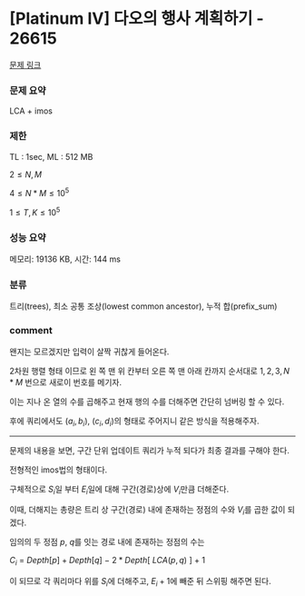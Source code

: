 # [Platinum IV] 다오의 행사 계획하기 - 26615

[문제 링크](https://www.acmicpc.net/problem/26615)

### 문제 요약

<p> LCA + imos  </p>

### 제한

TL : 1sec, ML : 512 MB

$2 ≤ N, M$

$4 ≤ N * M ≤ 10^5$

$1 ≤ T, K ≤ 10^5$

### 성능 요약

메모리: 19136 KB, 시간: 144 ms

### 분류

트리(trees), 최소 공통 조상(lowest common ancestor), 누적 합(prefix_sum)

### comment

왠지는 모르겠지만 입력이 살짝 귀찮게 들어온다.

2차원 행렬 형태 이므로 왼 쪽 맨 위 칸부터 오른 쪽 맨 아래 칸까지 순서대로 $1, 2, 3, N * M$ 번으로 새로이 번호를 메기자.

이는 지나 온 열의 수를 곱해주고 현재 행의 수를 더해주면 간단히 넘버링 할 수 있다.

후에 쿼리에서도 $(a_i, b_i)$, $(c_i, d_i)$의 형태로 주어지니 같은 방식을 적용해주자.

-----------------------------------------------------------------------------------------------------------------------------------------------------------------------

문제의 내용을 보면, 구간 단위 업데이트 쿼리가 누적 되다가 최종 결과를 구해야 한다.

전형적인 imos법의 형태이다.

구체적으로 $S_i$일 부터 $E_i$일에 대해 구간(경로)상에 $V_i$만큼 더해준다.

이때, 더해지는 총량은 트리 상 구간(경로) 내에 존재하는 정점의 수와 $V_i$를 곱한 값이 되겠다. 

임의의 두 정점 $p$, $q$를 잇는 경로 내에 존재하는 정점의 수는

$C_i$ $=$ $Depth[p] + Depth[q]$ $-$ $2 * Depth$[ $LCA(p, q)$ ] $+$ $1$

이 되므로 각 쿼리마다 위를 $S_i$에 더해주고, $E_i + 1$에 빼준 뒤 스위핑 해주면 된다.

